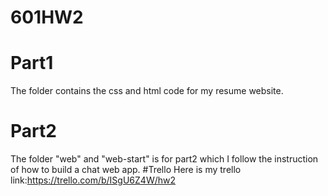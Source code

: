 # 601HW2
# Part1
The folder contains the css and html code for my resume website.
# Part2
The folder "web" and "web-start" is for part2 which I follow the instruction of how to build a chat web app.
#Trello
Here is my trello link:https://trello.com/b/ISgU6Z4W/hw2
